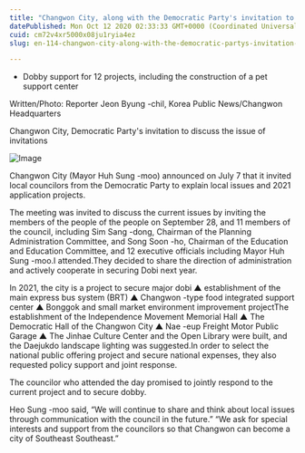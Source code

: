 ```yaml
---
title: "Changwon City, along with the Democratic Party's invitation to discuss the issue"
datePublished: Mon Oct 12 2020 02:33:33 GMT+0000 (Coordinated Universal Time)
cuid: cm72v4xr5000x08ju1ryia4ez
slug: en-114-changwon-city-along-with-the-democratic-partys-invitation-to-discuss-the-issue

---
```



- Dobby support for 12 projects, including the construction of a pet support center

Written/Photo: Reporter Jeon Byung -chil, Korea Public News/Changwon Headquarters

Changwon City, Democratic Party's invitation to discuss the issue of invitations

![Image](https://cdn.hashnode.com/res/hashnode/image/upload/v1739422314965/66b239d6-9d2c-4337-b844-3377f337f31d.jpeg)

Changwon City (Mayor Huh Sung -moo) announced on July 7 that it invited local councilors from the Democratic Party to explain local issues and 2021 application projects.

The meeting was invited to discuss the current issues by inviting the members of the people of the people on September 28, and 11 members of the council, including Sim Sang -dong, Chairman of the Planning Administration Committee, and Song Soon -ho, Chairman of the Education and Education Committee, and 12 executive officials including Mayor Huh Sung -moo.I attended.They decided to share the direction of administration and actively cooperate in securing Dobi next year.

In 2021, the city is a project to secure major dobi ▲ establishment of the main express bus system (BRT) ▲ Changwon -type food integrated support center ▲ Bonggok and small market environment improvement projectThe establishment of the Independence Movement Memorial Hall ▲ The Democratic Hall of the Changwon City ▲ Nae -eup Freight Motor Public Garage ▲ The Jinhae Culture Center and the Open Library were built, and the Daejukdo landscape lighting was suggested.In order to select the national public offering project and secure national expenses, they also requested policy support and joint response.

The councilor who attended the day promised to jointly respond to the current project and to secure dobby.

Heo Sung -moo said, “We will continue to share and think about local issues through communication with the council in the future.” “We ask for special interests and support from the councilors so that Changwon can become a city of Southeast Southeast.”